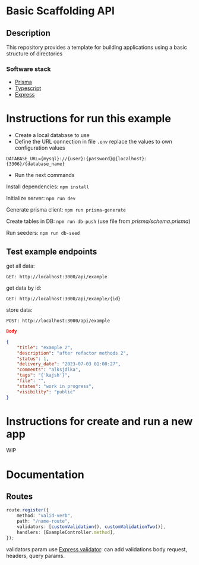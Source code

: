# Basic Scaffolding API

## Description

This repository provides a template for building applications
using a basic structure of directories

### Software stack

-   [Prisma](https://www.prisma.io/docs/concepts)
-   [Typescript](https://www.typescriptlang.org/docs/)
-   [Express](https://expressjs.com/en/4x/api.html)

# Instructions for run this example

-   Create a local database to use
-   Define the URL connection in file `.env` replace the values to own configuration values

`DATABASE_URL={mysql}://{user}:{password}@{localhost}:{3306}/{database_name}`

-   Run the next commands

Install dependencies: `npm install`

Initialize server: `npm run dev`

Generate prisma client: `npm run prisma-generate`

Create tables in DB: `npm run db-push` (use file from _prisma/schema.prisma_)

Run seeders: `npm run db-seed`

## Test example endpoints

get all data:

`GET: http://localhost:3000/api/example`

get data by id:

`GET: http://localhost:3000/api/example/{id}`

store data:

`POST: http://localhost:3000/api/example`

```json
Body

{
    "title": "example 2",
    "description": "after refactor methods 2",
    "status": 1,
    "delivery_date": "2023-07-03 01:00:27",
    "comments": "alksjdlka",
    "tags": "{'kajsh'}",
    "file": "",
    "states": "work in progress",
    "visibility": "public"
}
```

# Instructions for create and run a new app

WIP

# Documentation

## Routes

```typescript
route.register({
    method: "valid-verb",
    path: "/name-route",
    validators: [customValidation(), customValidationTwo()],
    handlers: [ExampleController.method],
});
```

validators param use [Express validator](https://express-validator.github.io/docs/guides/validation-chain): can add validations body request, headers, query params.
